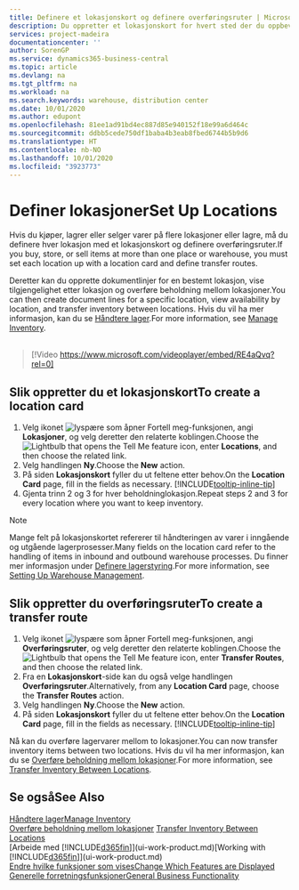 ```yaml
---
title: Definere et lokasjonskort og definere overføringsruter | Microsoft-dokumentasjon
description: Du oppretter et lokasjonskort for hvert sted der du oppbevarer lagervarer, for eksempel et lager eller distribusjonssenter, og definerer ruter for å overføre varer mellom lokasjoner.
services: project-madeira
documentationcenter: ''
author: SorenGP
ms.service: dynamics365-business-central
ms.topic: article
ms.devlang: na
ms.tgt_pltfrm: na
ms.workload: na
ms.search.keywords: warehouse, distribution center
ms.date: 10/01/2020
ms.author: edupont
ms.openlocfilehash: 81ee1ad91bd4ec887d85e940152f18e99a6d464c
ms.sourcegitcommit: ddbb5cede750df1baba4b3eab8fbed6744b5b9d6
ms.translationtype: HT
ms.contentlocale: nb-NO
ms.lasthandoff: 10/01/2020
ms.locfileid: "3923773"
---
```

# <a name="set-up-locations"></a><span data-ttu-id="1a866-103">Definer lokasjoner</span><span class="sxs-lookup"><span data-stu-id="1a866-103">Set Up Locations</span></span>
<span data-ttu-id="1a866-104">Hvis du kjøper, lagrer eller selger varer på flere lokasjoner eller lagre, må du definere hver lokasjon med et lokasjonskort og definere overføringsruter.</span><span class="sxs-lookup"><span data-stu-id="1a866-104">If you buy, store, or sell items at more than one place or warehouse, you must set each location up with a location card and define transfer routes.</span></span>

<span data-ttu-id="1a866-105">Deretter kan du opprette dokumentlinjer for en bestemt lokasjon, vise tilgjengelighet etter lokasjon og overføre beholdning mellom lokasjoner.</span><span class="sxs-lookup"><span data-stu-id="1a866-105">You can then create document lines for a specific location, view availability by location, and transfer inventory between locations.</span></span> <span data-ttu-id="1a866-106">Hvis du vil ha mer informasjon, kan du se [Håndtere lager](inventory-manage-inventory.md).</span><span class="sxs-lookup"><span data-stu-id="1a866-106">For more information, see [Manage Inventory](inventory-manage-inventory.md).</span></span>
<br><br>  
  
> [!Video https://www.microsoft.com/videoplayer/embed/RE4aQvq?rel=0]

## <a name="to-create-a-location-card"></a><span data-ttu-id="1a866-107">Slik oppretter du et lokasjonskort</span><span class="sxs-lookup"><span data-stu-id="1a866-107">To create a location card</span></span>
1. <span data-ttu-id="1a866-108">Velg ikonet ![lyspære som åpner Fortell meg-funksjonen](media/ui-search/search_small.png "Fortell hva du vil gjøre"), angi **Lokasjoner**, og velg deretter den relaterte koblingen.</span><span class="sxs-lookup"><span data-stu-id="1a866-108">Choose the ![Lightbulb that opens the Tell Me feature](media/ui-search/search_small.png "Tell me what you want to do") icon, enter **Locations**, and then choose the related link.</span></span>
2. <span data-ttu-id="1a866-109">Velg handlingen **Ny**.</span><span class="sxs-lookup"><span data-stu-id="1a866-109">Choose the **New** action.</span></span>
3. <span data-ttu-id="1a866-110">På siden **Lokasjonskort** fyller du ut feltene etter behov.</span><span class="sxs-lookup"><span data-stu-id="1a866-110">On the **Location Card** page, fill in the fields as necessary.</span></span> [!INCLUDE[tooltip-inline-tip](includes/tooltip-inline-tip_md.md)]
4. <span data-ttu-id="1a866-111">Gjenta trinn 2 og 3 for hver beholdninglokasjon.</span><span class="sxs-lookup"><span data-stu-id="1a866-111">Repeat steps 2 and 3 for every location where you want to keep inventory.</span></span>

> [!NOTE]  
> <span data-ttu-id="1a866-112">Mange felt på lokasjonskortet refererer til håndteringen av varer i inngående og utgående lagerprosesser.</span><span class="sxs-lookup"><span data-stu-id="1a866-112">Many fields on the location card refer to the handling of items in inbound and outbound warehouse processes.</span></span> <span data-ttu-id="1a866-113">Du finner mer informasjon under [Definere lagerstyring](warehouse-setup-warehouse.md).</span><span class="sxs-lookup"><span data-stu-id="1a866-113">For more information, see [Setting Up Warehouse Management](warehouse-setup-warehouse.md).</span></span>

## <a name="to-create-a-transfer-route"></a><span data-ttu-id="1a866-114">Slik oppretter du overføringsruter</span><span class="sxs-lookup"><span data-stu-id="1a866-114">To create a transfer route</span></span>
1. <span data-ttu-id="1a866-115">Velg ikonet ![lyspære som åpner Fortell meg-funksjonen](media/ui-search/search_small.png "Fortell hva du vil gjøre"), angi **Overføringsruter**, og velg deretter den relaterte koblingen.</span><span class="sxs-lookup"><span data-stu-id="1a866-115">Choose the ![Lightbulb that opens the Tell Me feature](media/ui-search/search_small.png "Tell me what you want to do") icon, enter **Transfer Routes**, and then choose the related link.</span></span>
2. <span data-ttu-id="1a866-116">Fra en **Lokasjonskort**-side kan du også velge handlingen **Overføringsruter**.</span><span class="sxs-lookup"><span data-stu-id="1a866-116">Alternatively, from any **Location Card** page, choose the **Transfer Routes** action.</span></span>
3. <span data-ttu-id="1a866-117">Velg handlingen **Ny**.</span><span class="sxs-lookup"><span data-stu-id="1a866-117">Choose the **New** action.</span></span>
4. <span data-ttu-id="1a866-118">På siden **Lokasjonskort** fyller du ut feltene etter behov.</span><span class="sxs-lookup"><span data-stu-id="1a866-118">On the **Location Card** page, fill in the fields as necessary.</span></span> [!INCLUDE[tooltip-inline-tip](includes/tooltip-inline-tip_md.md)]

<span data-ttu-id="1a866-119">Nå kan du overføre lagervarer mellom to lokasjoner.</span><span class="sxs-lookup"><span data-stu-id="1a866-119">You can now transfer inventory items between two locations.</span></span> <span data-ttu-id="1a866-120">Hvis du vil ha mer informasjon, kan du se [Overføre beholdning mellom lokasjoner](inventory-how-transfer-between-locations.md).</span><span class="sxs-lookup"><span data-stu-id="1a866-120">For more information, see [Transfer Inventory Between Locations](inventory-how-transfer-between-locations.md).</span></span>    

## <a name="see-also"></a><span data-ttu-id="1a866-121">Se også</span><span class="sxs-lookup"><span data-stu-id="1a866-121">See Also</span></span>
[<span data-ttu-id="1a866-122">Håndtere lager</span><span class="sxs-lookup"><span data-stu-id="1a866-122">Manage Inventory</span></span>](inventory-manage-inventory.md)  
<span data-ttu-id="1a866-123">[Overføre beholdning mellom lokasjoner](inventory-how-transfer-between-locations.md)  </span><span class="sxs-lookup"><span data-stu-id="1a866-123">[Transfer Inventory Between Locations](inventory-how-transfer-between-locations.md)  </span></span>  
<span data-ttu-id="1a866-124">[Arbeide med [!INCLUDE[d365fin](includes/d365fin_md.md)]](ui-work-product.md)</span><span class="sxs-lookup"><span data-stu-id="1a866-124">[Working with [!INCLUDE[d365fin](includes/d365fin_md.md)]](ui-work-product.md)</span></span>  
[<span data-ttu-id="1a866-125">Endre hvilke funksjoner som vises</span><span class="sxs-lookup"><span data-stu-id="1a866-125">Change Which Features are Displayed</span></span>](ui-experiences.md)  
[<span data-ttu-id="1a866-126">Generelle forretningsfunksjoner</span><span class="sxs-lookup"><span data-stu-id="1a866-126">General Business Functionality</span></span>](ui-across-business-areas.md)
